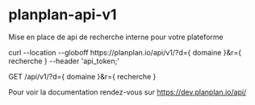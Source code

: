 <h1>planplan-api-v1</h1>

<p>Mise en place de api de recherche interne pour votre plateforme</p>

<p>curl --location --globoff https://planplan.io/api/v1/?d={ domaine }&r={ recherche } --header 'api_token;'</p>

<p>GET /api/v1/?d={ domaine }&r={ recherche }</p>

<p>Pour voir la documentation rendez-vous sur <a href="https://dev.planplan.io/api/">https://dev.planplan.io/api/</a></p>
